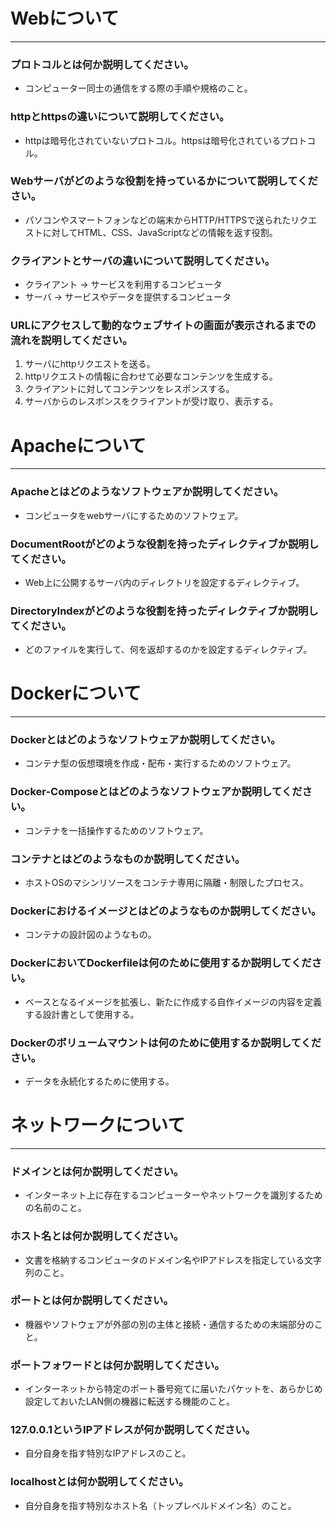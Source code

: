 # Webについて
---
### プロトコルとは何か説明してください。
- コンピューター同士の通信をする際の手順や規格のこと。


### httpとhttpsの違いについて説明してください。
- httpは暗号化されていないプロトコル。httpsは暗号化されているプロトコル。


### Webサーバがどのような役割を持っているかについて説明してください。
- パソコンやスマートフォンなどの端末からHTTP/HTTPSで送られたリクエストに対してHTML、CSS、JavaScriptなどの情報を返す役割。


### クライアントとサーバの違いについて説明してください。
- クライアント → サービスを利用するコンピュータ
- サーバ → サービスやデータを提供するコンピュータ


### URLにアクセスして動的なウェブサイトの画面が表示されるまでの流れを説明してください。
1. サーバにhttpリクエストを送る。
2. httpリクエストの情報に合わせて必要なコンテンツを生成する。
3. クライアントに対してコンテンツをレスポンスする。
4. サーバからのレスポンスをクライアントが受け取り、表示する。




# Apacheについて
---
### Apacheとはどのようなソフトウェアか説明してください。
- コンピュータをwebサーバにするためのソフトウェア。


### DocumentRootがどのような役割を持ったディレクティブか説明してください。
- Web上に公開するサーバ内のディレクトリを設定するディレクティブ。


### DirectoryIndexがどのような役割を持ったディレクティブか説明してください。
- どのファイルを実行して、何を返却するのかを設定するディレクティブ。




# Dockerについて
---
### Dockerとはどのようなソフトウェアか説明してください。
- コンテナ型の仮想環境を作成・配布・実行するためのソフトウェア。


### Docker-Composeとはどのようなソフトウェアか説明してください。
- コンテナを一括操作するためのソフトウェア。


### コンテナとはどのようなものか説明してください。
- ホストOSのマシンリソースをコンテナ専用に隔離・制限したプロセス。


### Dockerにおけるイメージとはどのようなものか説明してください。
- コンテナの設計図のようなもの。


### DockerにおいてDockerfileは何のために使用するか説明してください。
- ベースとなるイメージを拡張し、新たに作成する自作イメージの内容を定義する設計書として使用する。


### Dockerのボリュームマウントは何のために使用するか説明してください。
- データを永続化するために使用する。



# ネットワークについて
---
### ドメインとは何か説明してください。
- インターネット上に存在するコンピューターやネットワークを識別するための名前のこと。


### ホスト名とは何か説明してください。
- 文書を格納するコンピュータのドメイン名やIPアドレスを指定している文字列のこと。


### ポートとは何か説明してください。
- 機器やソフトウェアが外部の別の主体と接続・通信するための末端部分のこと。


### ポートフォワードとは何か説明してください。
- インターネットから特定のポート番号宛てに届いたパケットを、あらかじめ設定しておいたLAN側の機器に転送する機能のこと。


### 127.0.0.1というIPアドレスが何か説明してください。
- 自分自身を指す特別なIPアドレスのこと。


### localhostとは何か説明してください。
- 自分自身を指す特別なホスト名（トップレベルドメイン名）のこと。



